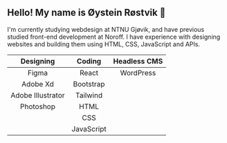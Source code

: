 <h2>
  Hello! My name is Øystein Røstvik 👋 
</h2>
<p>
  I'm currently studying webdesign at NTNU Gjøvik, and have previous studied front-end development at Noroff. I have experience with designing websites and building them using HTML, CSS, JavaScript and APIs.
</p>
<div align="center">
  
  |    Designing    |     Coding      |  Headless CMS   |
  |      :---:      |      :---:      |      :---:      |
  |     Figma       |      React      |    WordPress    |
  |    Adobe Xd     |    Bootstrap    |                 |
  |Adobe Illustrator|    Tailwind     |                 |
  |    Photoshop    |       HTML      |                 |
  |                 |       CSS       |                 |
  |                 |    JavaScript   |                 |
</div>

<!--
**Tanix98/Tanix98** is a ✨ _special_ ✨ repository because its `README.md` (this file) appears on your GitHub profile.

Here are some ideas to get you started:

- 🔭 I’m currently working on ...
- 🌱 I’m currently learning ...
- 👯 I’m looking to collaborate on ...
- 🤔 I’m looking for help with ...
- 💬 Ask me about ...
- 📫 How to reach me: ...
- 😄 Pronouns: ...
- ⚡ Fun fact: ...
-->
